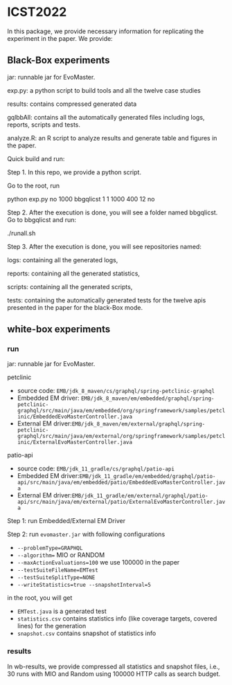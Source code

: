 # ICST2022

In this package, we provide necessary information for replicating the experiment in the paper. We provide:

## Black-Box experiments

jar: runnable jar for EvoMaster.

exp.py: a python script to build tools and all the twelve case studies

results: contains compressed generated data

gqlbbAll: contains all the automatically generated files including logs, reports, scripts and tests. 

analyze.R: an R script to analyze results and generate table and figures in the paper.

Quick build and run:

Step 1. In this repo, we provide a python script.

Go to the root, run

python exp.py no 1000 bbgqlicst 1 1 1000 400 12 no

Step 2. After the execution is done, you will see a folder named bbgqlicst. Go to bbgqlicst and run:

./runall.sh

Step 3. After the execution is done, you will see repositories named:

logs: containing all the generated logs,

reports: containing all the generated statistics,

scripts: containing all the generated scripts,

tests: containing the automatically generated tests for the twelve apis presented in the paper for the black-Box mode.


## white-box experiments

### run 
jar: runnable jar for EvoMaster.

petclinic 
- source code: `EMB/jdk_8_maven/cs/graphql/spring-petclinic-graphql`
- Embedded EM driver: `EMB/jdk_8_maven/em/embedded/graphql/spring-petclinic-graphql/src/main/java/em/embedded/org/springframework/samples/petclinic/EmbeddedEvoMasterController.java`
- External EM driver:`EMB/jdk_8_maven/em/external/graphql/spring-petclinic-graphql/src/main/java/em/external/org/springframework/samples/petclinic/ExternalEvoMasterController.java`

patio-api
- source code: `EMB/jdk_11_gradle/cs/graphql/patio-api`
- Embedded EM driver:`EMB/jdk_11_gradle/em/embedded/graphql/patio-api/src/main/java/em/embedded/patio/EmbeddedEvoMasterController.java`
- External EM driver:`EMB/jdk_11_gradle/em/external/graphql/patio-api/src/main/java/em/external/patio/ExternalEvoMasterController.java`

Step 1: run Embedded/External EM Driver

Step 2: run `evomaster.jar` with following configurations
- `--problemType=GRAPHQL`
- `--algorithm=` MIO or RANDOM
- `--maxActionEvaluations=100` we use 100000 in the paper 
- `--testSuiteFileName=EMTest` 
- `--testSuiteSplitType=NONE`
- `--writeStatistics=true --snapshotInterval=5`

in the root, you will get 
- `EMTest.java` is a generated test
- `statistics.csv` contains statistics info (like coverage targets, covered lines) for the generation
- `snapshot.csv` contains snapshot of statistics info

### results

In wb-results, we provide compressed all statistics and snapshot files, i.e., 30 runs with MIO and Random using 100000 HTTP calls as search budget.



